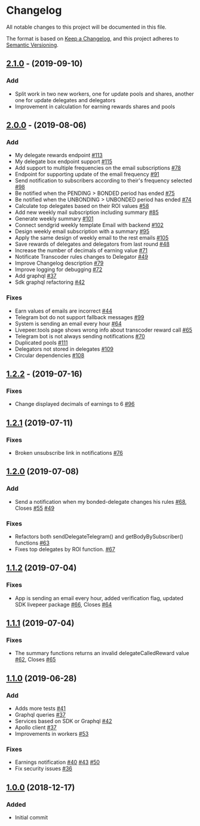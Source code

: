 # Changelog
All notable changes to this project will be documented in this file.

The format is based on [Keep a Changelog](https://keepachangelog.com/en/1.0.0/),
and this project adheres to [Semantic Versioning](https://semver.org/spec/v2.0.0.html).

## [2.1.0](https://github.com/protofire/livepeer-alerts-backend/compare/v2.0.0...v2.1.0) - (2019-09-10)
### Add
- Split work in two new workers, one for update pools and shares, another one for update delegates and delegators
- Improvement in calculation for earning rewards shares and pools

## [2.0.0](https://github.com/protofire/livepeer-alerts-backend/compare/v1.2.2...v2.0.0) - (2019-08-06)
### Add
- My delegate rewards endpoint [#113](https://github.com/protofire/livepeer-alerts-backend/issues/113)
- My delegate box endpoint support  [#115](https://github.com/protofire/livepeer-alerts-backend/issues/115)
- Add support to multiple frequencies on the email subscriptions [#78](https://github.com/protofire/livepeer-alerts-backend/issues/78)
- Endpoint for supporting update of the email frequency [#91](https://github.com/protofire/livepeer-alerts-backend/issues/91)
- Send notification to subscribers according to their's frequency selected [#98](https://github.com/protofire/livepeer-alerts-backend/issues/98)
- Be notified when the PENDING > BONDED period has ended [#75](https://github.com/protofire/livepeer-alerts-backend/issues/75)
- Be notified when the UNBONDING > UNBONDED period has ended [#74](https://github.com/protofire/livepeer-alerts-backend/issues/74)
- Calculate top delegates based on their ROI values [#58](https://github.com/protofire/livepeer-alerts-backend/issues/58) 
- Add new weekly mail subscription including summary [#85](https://github.com/protofire/livepeer-alerts-backend/issues/85)
- Generate weekly summary [#101](https://github.com/protofire/livepeer-alerts-backend/issues/101)
- Connect sendgrid weekly template Email with backend [#102](https://github.com/protofire/livepeer-alerts-backend/issues/102)
- Design weekly email subscription with a summary [#95](https://github.com/protofire/livepeer-alerts-backend/issues/95)
- Apply the same design of weekly email to the rest emails [#105](https://github.com/protofire/livepeer-alerts-backend/issues/105)
- Save rewards of delegates and delegators from last round [#48](https://github.com/protofire/livepeer-alerts-backend/issues/48)  
- Increase the number of decimals of earning value [#71](https://github.com/protofire/livepeer-alerts-backend/issues/71) 
- Notificate Transcoder rules changes to Delegator [#49](https://github.com/protofire/livepeer-alerts-backend/issues/49)
- Improve Changelog description [#79](https://github.com/protofire/livepeer-alerts-backend/issues/79)
- Improve logging for debugging [#72](https://github.com/protofire/livepeer-alerts-backend/issues/72) 
- Add graphql [#37](https://github.com/protofire/livepeer-alerts-backend/issues/37)
- Sdk graphql refactoring [#42](https://github.com/protofire/livepeer-alerts-backend/issues/42)

### Fixes
- Earn values of emails are incorrect [#44](https://github.com/protofire/livepeer-alerts-backend/issues/44)
- Telegram bot do not support fallback messages [#99](https://github.com/protofire/livepeer-alerts-backend/issues/99)
- System is sending an email every hour [#64](https://github.com/protofire/livepeer-alerts-backend/issues/64)
- Livepeer.tools page shows wrong info about transcoder reward call [#65](https://github.com/protofire/livepeer-alerts-backend/issues/65) 
- Telegram bot is not always sending notifications [#70](https://github.com/protofire/livepeer-alerts-backend/issues/70) 
- Duplicated pools [#111](https://github.com/protofire/livepeer-alerts-backend/issues/111)
- Delegators not stored in delegates [#109](https://github.com/protofire/livepeer-alerts-backend/issues/109)
- Circular dependencies [#108](https://github.com/protofire/livepeer-alerts-backend/issues/108) 

## [1.2.2](https://github.com/protofire/livepeer-alerts-backend/compare/v1.2.1...v1.2.2) - (2019-07-16)
### Fixes
- Change displayed decimals of earnings to 6 [#96](https://github.com/protofire/livepeer-alerts-backend/pull/94)

## [1.2.1](https://github.com/protofire/livepeer-alerts-backend/compare/v1.2.0...v1.2.1) (2019-07-11)
### Fixes
- Broken unsubscribe link in notifications [#76](https://github.com/protofire/livepeer-alerts-backend/pull/76)

## [1.2.0](https://github.com/protofire/livepeer-alerts-backend/compare/v1.2.0...v1.1.2) (2019-07-08)
### Add
- Send a notification when my bonded-delegate changes his rules [#68](https://github.com/protofire/livepeer-alerts-backend/pull/68), Closes [#55](https://github.com/protofire/livepeer-alerts-backend/issues/55) [#49](https://github.com/protofire/livepeer-alerts-backend/issues/49)

### Fixes
- Refactors both sendDelegateTelegram() and getBodyBySubscriber() functions [#63](https://github.com/protofire/livepeer-alerts-backend/pull/63)
- Fixes top delegates by ROI function. [#67](https://github.com/protofire/livepeer-alerts-backend/pull/67)

## [1.1.2](https://github.com/protofire/livepeer-alerts-backend/compare/v1.1.2...v1.1.1) (2019-07-04)
### Fixes
- App is sending an email every hour, added verification flag, updated SDK livepeer package [#66](https://github.com/protofire/livepeer-alerts-backend/pull/66), Closes [#64](https://github.com/protofire/livepeer-alerts-backend/issues/64)

## [1.1.1](https://github.com/protofire/livepeer-alerts-backend/compare/v1.1.1...v1.1.0) (2019-07-04)
### Fixes
-  The summary functions returns an invalid delegateCalledReward value [#62](https://github.com/protofire/livepeer-alerts-backend/pull/62), Closes [#65](https://github.com/protofire/livepeer-alerts-backend/issues/65)

## [1.1.0](eer-alerts-backend/compare/v1.1.0...v1.0.0) (2019-06-28)
### Add
- Adds more tests [#41](https://github.com/protofire/livepeer-alerts-backend/pull/41)
- Graphql queries [#37](https://github.com/protofire/livepeer-alerts-backend/pull/37)
- Services based on SDK or Graphql [#42](https://github.com/protofire/livepeer-alerts-backend/pull/42)
- Apollo client [#37](https://github.com/protofire/livepeer-alerts-backend/pull/37)
- Improvements in workers [#53](https://github.com/protofire/livepeer-alerts-backend/pull/53)

### Fixes
- Earnings notification [#40](https://github.com/protofire/livepeer-alerts-backend/pull/40) [#43](https://github.com/protofire/livepeer-alerts-backend/pull/43) [#50](https://github.com/protofire/livepeer-alerts-backend/pull/50)
- Fix security issues [#36](https://github.com/protofire/livepeer-alerts-backend/pull/36)

## [1.0.0](https://github.com/protofire/livepeer-alerts-backend/compare/666886a084841f6587653e419bb174d0bb87e208...v1.0.0) (2018-12-17)
### Added
- Initial commit
